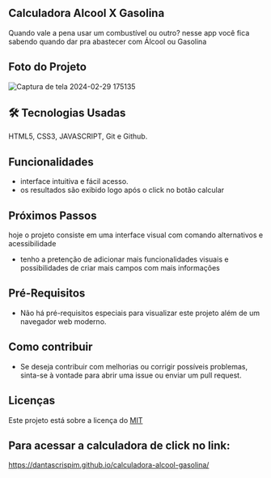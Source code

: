 ## Calculadora Alcool X Gasolina
Quando vale a pena usar um combustível ou outro? nesse app você fica sabendo quando dar pra abastecer com Álcool ou Gasolina


## Foto do Projeto
![Captura de tela 2024-02-29 175135](https://github.com/dantascrispim/calculadora-alcool-gasolina/assets/114705745/d95ed6c4-a607-4925-8f8d-58516572073c)

## 🛠 Tecnologias Usadas
HTML5, CSS3, JAVASCRIPT, Git e Github.

## Funcionalidades

* interface intuitiva e fácil acesso.
* os resultados são exibido logo após o click no botão calcular


## Próximos Passos
hoje o projeto consiste em uma interface visual com comando alternativos e acessibilidade

* tenho a pretenção de adicionar mais funcionalidades visuais e possibilidades de criar mais campos com mais informações

## Pré-Requisitos

* Não há pré-requisitos especiais para visualizar este projeto além de um navegador web moderno.

## Como contribuir 
* Se deseja contribuir com melhorias ou corrigir possíveis problemas, sinta-se à vontade para abrir uma issue ou enviar um pull request.

## Licenças

Este projeto está sobre a licença do [MIT](https://choosealicense.com/licenses/mit/)


## Para acessar a calculadora de  click no link:
https://dantascrispim.github.io/calculadora-alcool-gasolina/

